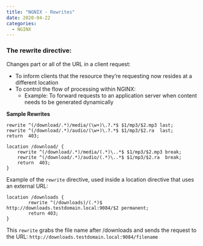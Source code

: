 ```yaml
---
title: "NGNIX - Rewrites"
date: 2020-04-22
categories:
  - NGINX
---
```


### The rewrite directive:
Changes part or all of the URL in a client request:

- To inform clients that the resource they’re requesting now resides at a different location
- To control the flow of processing within NGINX:
  - Example: To forward requests to an application server when content needs to be generated dynamically

**Sample Rewrites**
```
rewrite ^(/download/.*)/media/(\w+)\.?.*$ $1/mp3/$2.mp3 last;
rewrite ^(/download/.*)/audio/(\w+)\.?.*$ $1/mp3/$2.ra  last;
return  403;
```

```
location /download/ {
    rewrite ^(/download/.*)/media/(.*)\..*$ $1/mp3/$2.mp3 break;
    rewrite ^(/download/.*)/audio/(.*)\..*$ $1/mp3/$2.ra  break;
    return  403;
}
```

Example of the `rewrite` directive, used inside a location directive that uses an external URL:

```
location /downloads {
        rewrite ^(/downloads)/(.*)$ http://downloads.testdomain.local:9084/$2 permanent;
        return 403;
}
```

This `rewrite` grabs the file name after /downloads and sends the request to the URL: `http://downloads.testdomain.local:9084/filename`
